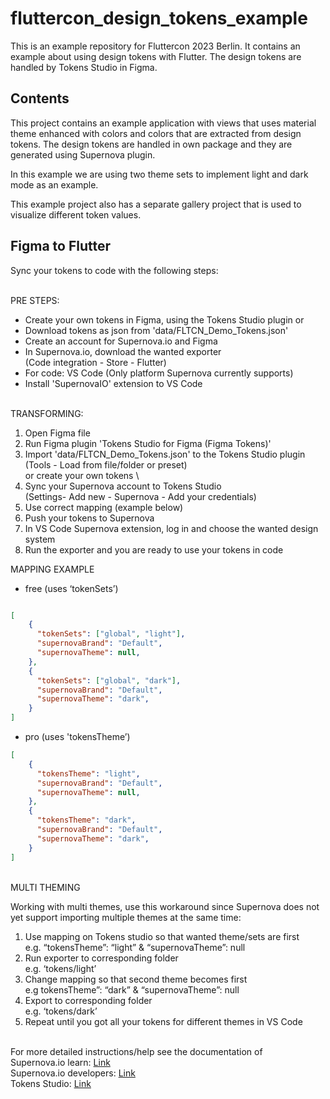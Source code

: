 # fluttercon_design_tokens_example

This is an example repository for Fluttercon 2023 Berlin. It contains an example about using design tokens with Flutter. The design tokens are handled by Tokens Studio in Figma.

## Contents

This project contains an example application with views that uses material theme enhanced with colors and colors that are extracted from design tokens. The design tokens are handled in own package and they are generated using Supernova plugin.

In this example we are using two theme sets to implement light and dark mode as an example.

This example project also has a separate gallery project that is used to visualize different token values.

## Figma to Flutter

Sync your tokens to code with the following steps:

\
PRE STEPS:

- Create your own tokens in Figma, using the Tokens Studio plugin or
- Download tokens as json from 'data/FLTCN_Demo_Tokens.json'
- Create an account for Supernova.io and Figma
- In Supernova.io, download the wanted exporter \
(Code integration - Store - Flutter)
- For code: VS Code (Only platform Supernova currently supports)
- Install 'SupernovaIO' extension to VS Code

\
TRANSFORMING:

1. Open Figma file
2. Run Figma plugin 'Tokens Studio for Figma (Figma Tokens)'
3. Import 'data/FLTCN_Demo_Tokens.json' to the Tokens Studio plugin \
(Tools - Load from file/folder or preset) \
 or create your own tokens \
4. Sync your Supernova account to Tokens Studio \
(Settings- Add new - Supernova - Add your credentials)
5. Use correct mapping (example below)
6. Push your tokens to Supernova
7. In VS Code Supernova extension, log in and choose the wanted design system
8. Run the exporter and you are ready to use your tokens in code

MAPPING EXAMPLE

- free (uses ‘tokenSets’)

```json

[
    {
      "tokenSets": ["global", "light"],
      "supernovaBrand": "Default",
      "supernovaTheme": null,
    },
    {
      "tokenSets": ["global", "dark"],
      "supernovaBrand": "Default",
      "supernovaTheme": "dark",
    }
]

```

- pro (uses 'tokensTheme’)

```json
[
    {
      "tokensTheme": "light",
      "supernovaBrand": "Default",
      "supernovaTheme": null,
    },    
    {
      "tokensTheme": "dark",
      "supernovaBrand": "Default",
      "supernovaTheme": "dark",
    }
]
```

\
MULTI THEMING

Working with multi themes, use this workaround since Supernova does not yet support importing multiple themes at the same time:

1. Use mapping on Tokens studio so that wanted theme/sets are first\
e.g. “tokensTheme”: “light” & “supernovaTheme”: null
2. Run exporter to corresponding folder \
e.g. ‘tokens/light’
3. Change mapping so that second theme becomes first \
e.g tokensTheme”: “dark” & “supernovaTheme”: null
4. Export to corresponding folder \
e.g. ‘tokens/dark’
5. Repeat until you got all your tokens for different themes in VS Code

\
For more detailed instructions/help see the documentation of \
Supernova.io learn: [Link](<https://learn.supernova.io/latest/introduction/welcome-to-supernova-DHPbgwzy>) \
Supernova.io developers: [Link](<https://developers.supernova.io/latest/introduction-OZ286CLI>)
\
Tokens Studio: [Link](<https://docs.tokens.studio/>)
